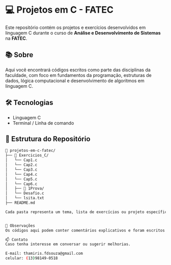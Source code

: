 # 💻 Projetos em C - FATEC

Este repositório contém os projetos e exercícios desenvolvidos em linguagem C durante o curso de **Análise e Desenvolvimento de Sistemas** na **FATEC**.

## 📚 Sobre

Aqui você encontrará códigos escritos como parte das disciplinas da faculdade, com foco em fundamentos da programação, estruturas de dados, lógica computacional e desenvolvimento de algoritmos em linguagem C.

## 🛠️ Tecnologias

- Linguagem C
- Terminal / Linha de comando

## 📂 Estrutura do Repositório

```bash
📁 projetos-em-c-fatec/
├── 📁 Exercicios_C/
│   └── Cap1.c
│   └── Cap2.c
│   └── Cap3.c
│   └── Cap4.c
│   └── Cap5.c
│   └── Cap6.c
│   ├── 📁 1Prova/
│   └── Desafio.c
│   └── lsita.txt
├── README.md

Cada pasta representa um tema, lista de exercícios ou projeto específico.


📌 Observações
Os códigos aqui podem conter comentários explicativos e foram escritos com fins educacionais. Fique à vontade para utilizar como referência!

📫 Contato
Caso tenha interesse em conversar ou sugerir melhorias.

E-mail: thamiris.fdsouza@gmail.com
celular: (13)98149-0518



